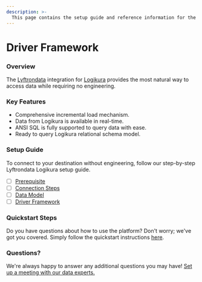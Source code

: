 ```yaml
---
description: >-
  This page contains the setup guide and reference information for the Logikura source connector.
---
```


# Driver Framework

### Overview

The [Lyftrondata](https://www.lyftrondata.com/) integration for [Logikura](None) provides the most natural way to access data while requiring no engineering.

### Key Features

* Comprehensive incremental load mechanism.
* Data from Logikura is available in real-time.&#x20;
* ANSI SQL is fully supported to query data with ease.
* Ready to query Logikura relational schema model.

### Setup Guide

To connect to your destination without engineering, follow our step-by-step Lyftrondata Logikura setup guide.

* [ ] [Prerequisite](../prerequisite.md)
* [ ] [Connection Steps](../connection-steps.md)
* [ ] [Data Model](../data-model/erd.md)
* [ ] [Driver Framework](../driver-framework/)

### Quickstart Steps

Do you have questions about how to use the platform? Don't worry; we've got you covered. Simply follow the quickstart instructions [here](../driver-framework/README.md).

### Questions? <a href="#questions" id="questions"></a>

We're always happy to answer any additional questions you may have! [Set up a meeting with our data experts.](https://www.lyftrondata.com/book-a-meeting/)


